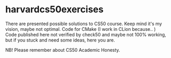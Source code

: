 # harvardcs50exercises

There are presented possible solutions to CS50 course.
Keep mind it's my vision, maybe not optimal. Code for CMake (I work in CLion because.. )
Code published here not verified by check50 and maybe not 100% working, but if you stuck and need some ideas, here you are.

NB! Please remember about CS50 Academic Honesty.
